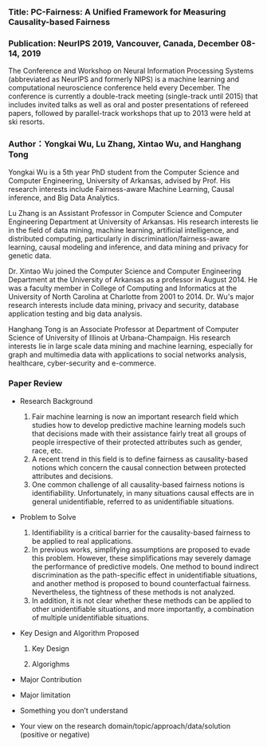 

### Title: PC-Fairness: A Unified Framework for Measuring Causality-based Fairness

### Publication: NeurIPS 2019, Vancouver, Canada, December 08-14, 2019
The Conference and Workshop on Neural Information Processing Systems (abbreviated as NeurIPS and formerly NIPS) is a machine learning and computational neuroscience conference held every December. The conference is currently a double-track meeting (single-track until 2015) that includes invited talks as well as oral and poster presentations of refereed papers, followed by parallel-track workshops that up to 2013 were held at ski resorts.

### Author：Yongkai Wu, Lu Zhang, Xintao Wu, and Hanghang Tong
Yongkai Wu is a 5th year PhD student from the Computer Science and Computer Engineering, University of Arkansas, advised by Prof. His research interests include Fairness-aware Machine Learning, Causal inference, and Big Data Analytics.

Lu Zhang is an Assistant Professor in Computer Science and Computer Engineering Department at University of Arkansas. His research interests lie in the field of data mining, machine learning, artificial intelligence, and distributed computing, particularly in discrimination/fairness-aware learning, causal modeling and inference, and data mining and privacy for genetic data.

Dr. Xintao Wu joined the Computer Science and Computer Engineering Department at the University of Arkansas as a professor in August 2014.  He was a faculty member in College of Computing and Informatics at the University of North Carolina at Charlotte from 2001 to 2014. Dr. Wu's major research interests include data mining, privacy and security, database application testing and big data analysis.  

Hanghang Tong is an Associate Professor at Department of Computer Science of University of Illinois at Urbana-Champaign. His research interests lie in large scale data mining and machine learning, especially for graph and multimedia data with applications to social networks analysis, healthcare, cyber-security and e-commerce.

### Paper Review
- Research Background
  1. Fair machine learning is now an important research field which studies how to develop predictive
machine learning models such that decisions made with their assistance fairly treat all groups of
people irrespective of their protected attributes such as gender, race, etc.
  2. A recent trend in this field is to define fairness as causality-based notions which concern the causal connection between protected
attributes and decisions.
  3. One common challenge of all causality-based fairness notions is identifiability. Unfortunately, in many situations causal effects are in general unidentifiable, referred to as unidentifiable situations.

- Problem to Solve
  1. Identifiability is a critical barrier for the causality-based fairness to be applied to real applications. 
  2. In previous works, simplifying assumptions are proposed to evade this problem. However, these simplifications may severely damage the performance of predictive models. One method
to bound indirect discrimination as the path-specific effect in unidentifiable situations, and another
method is proposed to bound counterfactual fairness. Nevertheless, the tightness of these methods is
not analyzed. 
  3. In addition, it is not clear whether these methods can be applied to other unidentifiable
situations, and more importantly, a combination of multiple unidentifiable situations.

- Key Design and Algorithm Proposed
  1. Key Design

  2. Algorighms

- Major Contribution

- Major limitation

- Something you don’t understand
  
- Your view on the research domain/topic/approach/data/solution  (positive or negative)

